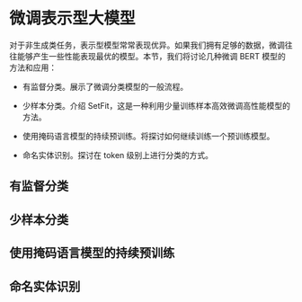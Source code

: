 # 微调表示型大模型

对于非生成类任务，表示型模型常常表现优异。如果我们拥有足够的数据，微调往往能够产生一些性能表现最优的模型。本节，我们将讨论几种微调 BERT 模型的方法和应用：

- 有监督分类。展示了微调分类模型的一般流程。

- 少样本分类。介绍 SetFit，这是一种利用少量训练样本高效微调高性能模型的方法。

- 使用掩码语言模型的持续预训练。将探讨如何继续训练一个预训练模型。

- 命名实体识别。探讨在 token 级别上进行分类的方式。





## 有监督分类



## 少样本分类



## 使用掩码语言模型的持续预训练



## 命名实体识别
